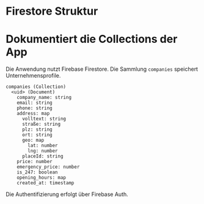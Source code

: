 # Firestore Struktur
# Dokumentiert die Collections der App

Die Anwendung nutzt Firebase Firestore. Die Sammlung `companies` speichert Unternehmensprofile.

```text
companies (Collection)
  <uid> (Document)
    company_name: string
    email: string
    phone: string
    address: map
      volltext: string
      straße: string
      plz: string
      ort: string
      geo: map
        lat: number
        lng: number
      placeId: string
    price: number
    emergency_price: number
    is_247: boolean
    opening_hours: map
    created_at: timestamp
```

Die Authentifizierung erfolgt über Firebase Auth.
